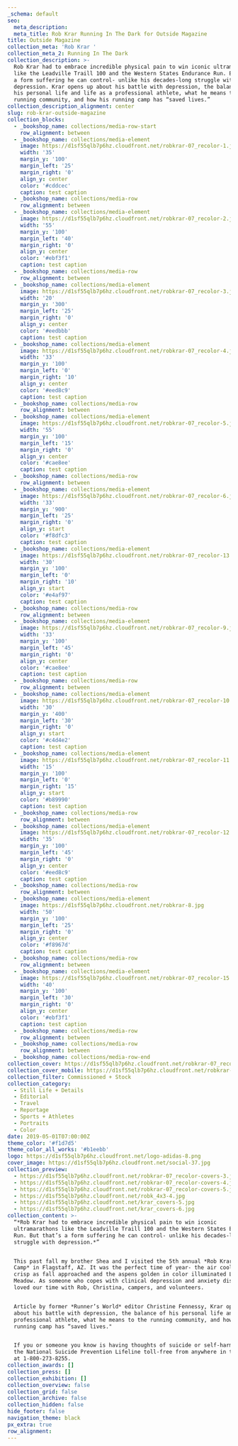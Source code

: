 ```yaml
---
_schema: default
seo:
  meta_description:
  meta_title: Rob Krar Running In The Dark for Outside Magazine
title: Outside Magazine
collection_meta: 'Rob Krar '
collection_meta_2: Running In The Dark
collection_description: >-
  Rob Krar had to embrace incredible physical pain to win iconic ultramarathons
  like the Leadville Traill 100 and the Western States Endurance Run. But that’s
  a form suffering he can control- unlike his decades-long struggle with
  depression.⁠ Krar opens up about his battle with depression, the balance of
  his personal life and life as a professional athlete, what he means to the
  running community, and how his running camp has “saved lives.”
collection_description_alignment: center
slug: rob-krar-outside-magazine
collection_blocks:
  - _bookshop_name: collections/media-row-start
    row_alignment: between
  - _bookshop_name: collections/media-element
    image: https://d1sf55qlb7p6hz.cloudfront.net/robkrar-07_recolor-1.jpg
    width: '35'
    margin_y: '100'
    margin_left: '25'
    margin_right: '0'
    align_y: center
    color: '#cddcec'
    caption: test caption
  - _bookshop_name: collections/media-row
    row_alignment: between
  - _bookshop_name: collections/media-element
    image: https://d1sf55qlb7p6hz.cloudfront.net/robkrar-07_recolor-2.jpg
    width: '55'
    margin_y: '100'
    margin_left: '40'
    margin_right: '0'
    align_y: center
    color: '#ebf3f1'
    caption: test caption
  - _bookshop_name: collections/media-row
    row_alignment: between
  - _bookshop_name: collections/media-element
    image: https://d1sf55qlb7p6hz.cloudfront.net/robkrar-07_recolor-3.jpg
    width: '20'
    margin_y: '300'
    margin_left: '25'
    margin_right: '0'
    align_y: center
    color: '#eedbbb'
    caption: test caption
  - _bookshop_name: collections/media-element
    image: https://d1sf55qlb7p6hz.cloudfront.net/robkrar-07_recolor-4.jpg
    width: '33'
    margin_y: '100'
    margin_left: '0'
    margin_right: '10'
    align_y: center
    color: '#eed8c9'
    caption: test caption
  - _bookshop_name: collections/media-row
    row_alignment: between
  - _bookshop_name: collections/media-element
    image: https://d1sf55qlb7p6hz.cloudfront.net/robkrar-07_recolor-5.jpg
    width: '55'
    margin_y: '100'
    margin_left: '15'
    margin_right: '0'
    align_y: center
    color: '#cae8ee'
    caption: test caption
  - _bookshop_name: collections/media-row
    row_alignment: between
  - _bookshop_name: collections/media-element
    image: https://d1sf55qlb7p6hz.cloudfront.net/robkrar-07_recolor-6.jpg
    width: '33'
    margin_y: '900'
    margin_left: '25'
    margin_right: '0'
    align_y: start
    color: '#f8dfc3'
    caption: test caption
  - _bookshop_name: collections/media-element
    image: https://d1sf55qlb7p6hz.cloudfront.net/robkrar-07_recolor-13.jpg
    width: '30'
    margin_y: '100'
    margin_left: '0'
    margin_right: '10'
    align_y: start
    color: '#e4af97'
    caption: test caption
  - _bookshop_name: collections/media-row
    row_alignment: between
  - _bookshop_name: collections/media-element
    image: https://d1sf55qlb7p6hz.cloudfront.net/robkrar-07_recolor-9.jpg
    width: '33'
    margin_y: '100'
    margin_left: '45'
    margin_right: '0'
    align_y: center
    color: '#cae8ee'
    caption: test caption
  - _bookshop_name: collections/media-row
    row_alignment: between
  - _bookshop_name: collections/media-element
    image: https://d1sf55qlb7p6hz.cloudfront.net/robkrar-07_recolor-10.jpg
    width: '30'
    margin_y: '400'
    margin_left: '30'
    margin_right: '0'
    align_y: start
    color: '#c4d4e2'
    caption: test caption
  - _bookshop_name: collections/media-element
    image: https://d1sf55qlb7p6hz.cloudfront.net/robkrar-07_recolor-11.jpg
    width: '15'
    margin_y: '100'
    margin_left: '0'
    margin_right: '15'
    align_y: start
    color: '#b89990'
    caption: test caption
  - _bookshop_name: collections/media-row
    row_alignment: between
  - _bookshop_name: collections/media-element
    image: https://d1sf55qlb7p6hz.cloudfront.net/robkrar-07_recolor-12.jpg
    width: '35'
    margin_y: '100'
    margin_left: '45'
    margin_right: '0'
    align_y: center
    color: '#eed8c9'
    caption: test caption
  - _bookshop_name: collections/media-row
    row_alignment: between
  - _bookshop_name: collections/media-element
    image: https://d1sf55qlb7p6hz.cloudfront.net/robkrar-8.jpg
    width: '50'
    margin_y: '100'
    margin_left: '25'
    margin_right: '0'
    align_y: center
    color: '#f8967d'
    caption: test caption
  - _bookshop_name: collections/media-row
    row_alignment: between
  - _bookshop_name: collections/media-element
    image: https://d1sf55qlb7p6hz.cloudfront.net/robkrar-07_recolor-15.jpg
    width: '40'
    margin_y: '100'
    margin_left: '30'
    margin_right: '0'
    align_y: center
    color: '#ebf3f1'
    caption: test caption
  - _bookshop_name: collections/media-row
    row_alignment: between
  - _bookshop_name: collections/media-row
    row_alignment: between
  - _bookshop_name: collections/media-row-end
collection_cover: https://d1sf55qlb7p6hz.cloudfront.net/robkrar-07_recolor-covers-1.jpg
collection_cover_mobile: https://d1sf55qlb7p6hz.cloudfront.net/robkrar-07_recolor-covers-2.jpg
collection_filter: Commissioned + Stock
collection_category:
  - Still Life + Details
  - Editorial
  - Travel
  - Reportage
  - Sports + Athletes
  - Portraits
  - Color
date: 2019-05-01T07:00:00Z
theme_color: '#f1d7d5'
theme_color_all_works: '#b1eebb'
logo: https://d1sf55qlb7p6hz.cloudfront.net/logo-adidas-8.png
cover_image: https://d1sf55qlb7p6hz.cloudfront.net/social-37.jpg
collection_preview:
  - https://d1sf55qlb7p6hz.cloudfront.net/robkrar-07_recolor-covers-3.jpg
  - https://d1sf55qlb7p6hz.cloudfront.net/robkrar-07_recolor-covers-4.jpg
  - https://d1sf55qlb7p6hz.cloudfront.net/robkrar-07_recolor-covers-5.jpg
  - https://d1sf55qlb7p6hz.cloudfront.net/robk_4x3-4.jpg
  - https://d1sf55qlb7p6hz.cloudfront.net/krar_covers-5.jpg
  - https://d1sf55qlb7p6hz.cloudfront.net/krar_covers-6.jpg
collection_content: >-
  “*Rob Krar had to embrace incredible physical pain to win iconic
  ultramarathons like the Leadville Traill 100 and the Western States Endurance
  Run. But that’s a form suffering he can control- unlike his decades-long
  struggle with depression.*”⁠


  This past fall my brother Shea and I visited the 5th annual *Rob Krar Running
  Camp* in Flagstaff, AZ. It was the perfect time of year- the air cool and
  crisp as fall approached and the aspens golden in color illuminated Locket
  Meadow. As someone who copes with clinical depression and anxiety disorder, we
  loved our time with Rob, Christina, campers, and volunteers.


  Article by former *Runner’s World* editor Christine Fennessy, Krar opens up
  about his battle with depression, the balance of his personal life and life a
  professional athlete, what he means to the running community, and how his
  running camp has “saved lives."


  If you or someone you know is having thoughts of suicide or self-harm, call
  the National Suicide Prevention Lifeline toll-free from anywhere in the U.S.
  at 1-800-273-8255.
collection_awards: []
collection_press: []
collection_exhibition: []
collection_overview: false
collection_grid: false
collection_archive: false
collection_hidden: false
hide_footer: false
navigation_theme: black
px_extra: true
row_alignment:
---
```

